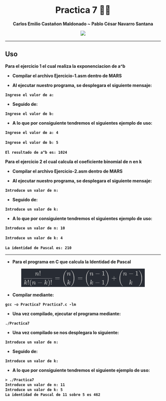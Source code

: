 </div>

<div align="center">
  
# **Practica 7** 🚀🌒





<b>Carlos Emilio Castañon Maldonado    ~   Pablo  César Navarro Santana



[![](https://media.giphy.com/media/3oEhn2LiBCmcAU5yvu/giphy.gif)](https://www.youtube.com/watch?v=O4irXQhgMqg)

</div>
  
---

## **Uso**

Para el ejercicio 1  el cual realiza la exponenciacion de a^b
  
- Compilar el archivo Ejercicio-1.asm dentro de MARS

- Al ejecutar nuestro programa, se desplegara el siguiente mensaje:
  
```
Ingrese el valor de a: 
```

- Seguido de: 
  
```
Ingrese el valor de b: 
```
  
- A lo que por consiguiente tendremos el siguientes ejemplo de uso:

```
Ingrese el valor de a: 4
  
Ingrese el valor de b: 5

El resultado de a^b es: 1024
```
  
Para el ejercicio 2  el cual calcula el coeficiente binomial de n en k
  
- Compilar el archivo Ejercicio-2.asm dentro de MARS

- Al ejecutar nuestro programa, se desplegara el siguiente mensaje:
  
```
Introduce un valor de n: 
```

- Seguido de: 
  
```
Introduce un valor de k: 
```
  
- A lo que por consiguiente tendremos el siguientes ejemplo de uso:

```
Introduce un valor de n: 10
  
Introduce un valor de k: 4

La identidad de Pascal es: 210
```
  
---
- Para el programa en C que calcula la Identidad de Pascal

<p align="center"><img width="400" src="/GIFS/p7/01-Identidad-Pascal.png" alt="Coeficiente Binomial"></p>

- Compilar mediante:

```
gcc -o Practica7 Practica7.c -lm
```

- Una vez compilado, ejecutar el programa mediante:

```
./Practica7
```
- Una vez compilado se nos desplegara lo siguiente:
  
  
```
Introduce un valor de n: 
```

- Seguido de:
  
```
Introduce un valor de k: 
```
  
- A lo que por consiguiente tendremos el siguiente ejemplo de uso:

```
> ./Practica7
Introduce un valor de n: 11
Introduce un valor de k: 5
La identidad de Pascal de 11 sobre 5 es 462 
```
